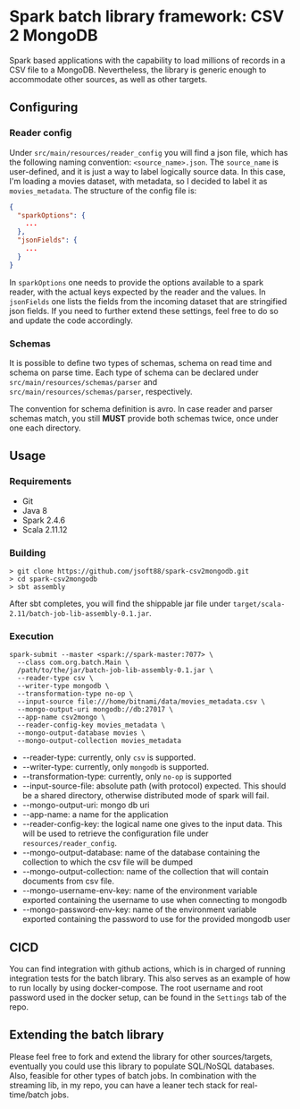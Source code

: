# Spark batch library framework: CSV 2 MongoDB

Spark based applications with the capability to load millions of
records in a CSV file to a MongoDB. Nevertheless, the library is 
generic enough to accommodate other sources, as well as other targets.

## Configuring
### Reader config
Under `src/main/resources/reader_config` you will find a json file, which has
the following naming convention: `<source_name>.json`. The `source_name`
is user-defined, and it is just a way to label logically source data. In
this case, I'm loading a movies dataset, with metadata, so I decided to
label it as `movies_metadata`. The structure of the config file is:
```json
{
  "sparkOptions": {
    ...
  },
  "jsonFields": {
    ...
  }
}
```
In `sparkOptions` one needs to provide the options available to a spark
reader, with the actual keys expected by the reader and the values.
In `jsonFields` one lists the fields from the incoming dataset that are
stringified json fields. If you need to further extend these settings, feel
free to do so and update the code accordingly.

### Schemas
It is possible to define two types of schemas, schema on read time and
schema on parse time. Each type of schema can be declared under
`src/main/resources/schemas/parser` and `src/main/resources/schemas/parser`,
respectively.

The convention for schema definition is avro. In case reader and parser
schemas match, you still __MUST__ provide both schemas twice, once under one each
directory.

## Usage
### Requirements
* Git
* Java 8
* Spark 2.4.6
* Scala 2.11.12

### Building
```shell
> git clone https://github.com/jsoft88/spark-csv2mongodb.git
> cd spark-csv2mongodb
> sbt assembly
```
After sbt completes, you will find the shippable jar file under
`target/scala-2.11/batch-job-lib-assembly-0.1.jar`.

### Execution
```shell
spark-submit --master <spark://spark-master:7077> \
  --class com.org.batch.Main \
  /path/to/the/jar/batch-job-lib-assembly-0.1.jar \
  --reader-type csv \
  --writer-type mongodb \
  --transformation-type no-op \
  --input-source file:///home/bitnami/data/movies_metadata.csv \
  --mongo-output-uri mongodb://db:27017 \
  --app-name csv2mongo \
  --reader-config-key movies_metadata \
  --mongo-output-database movies \
  --mongo-output-collection movies_metadata
```

* --reader-type: currently, only `csv` is supported.
* --writer-type: currently, only `mongodb` is supported.
* --transformation-type: currently, only `no-op` is supported
* --input-source-file: absolute path (with protocol) expected.
This should be a shared directory, otherwise distributed mode of spark
  will fail.
* --mongo-output-uri: mongo db uri
* --app-name: a name for the application
* --reader-config-key: the logical name one gives to the input data. This
will be used to retrieve the configuration file under `resources/reader_config`.
* --mongo-output-database: name of the database containing the collection to which
the csv file will be dumped
* --mongo-output-collection: name of the collection that will contain documents
from csv file.
* --mongo-username-env-key: name of the environment variable exported
containing the username to use when connecting to mongodb
* --mongo-password-env-key: name of the environment variable exported
containing the password to use for the provided mongodb user
  
## CICD
You can find integration with github actions, which is in charged of running
integration tests for the batch library. This also serves as an example of how
to run locally by using docker-compose. The root username and root password
used in the docker setup, can be found in the `Settings` tab of the repo.

## Extending the batch library
Please feel free to fork and extend the library for other sources/targets,
eventually you could use this library to populate SQL/NoSQL databases. Also,
feasible for other types of batch jobs. In combination with the streaming lib,
in my repo, you can have a leaner tech stack for real-time/batch jobs.